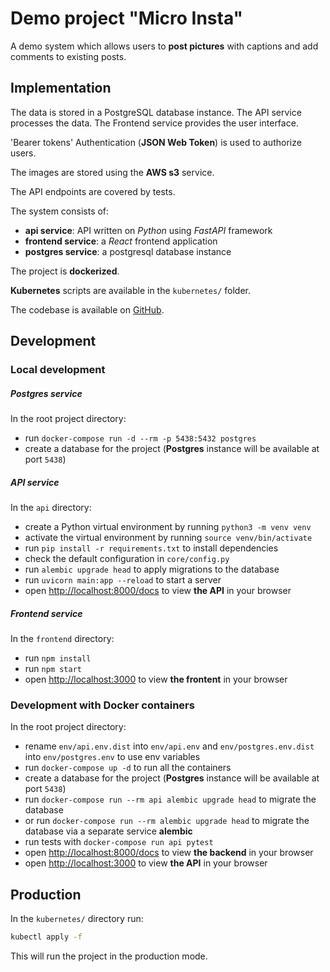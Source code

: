 # Demo project "Micro Insta"

A demo system which allows users to **post pictures** with captions and add comments to existing posts.

## Implementation

The data is stored in a PostgreSQL database instance. The API service processes the data. The Frontend service provides the user interface.

 'Bearer tokens' Authentication (**JSON Web Token**) is used to authorize users.

The images are stored using the **AWS s3** service.

The API endpoints are covered by tests.

The system consists of:
- **api service**: API written on *Python* using *FastAPI* framework
- **frontend service**: a *React* frontend application 
- **postgres service**: a postgresql database instance

The project is **dockerized**.

**Kubernetes** scripts are available in the `kubernetes/` folder.


The codebase is available on [GitHub](https://github.com/ilivy/udemyinsta).


## Development

### Local development

##### Postgres service
In the root project directory:
- run `docker-compose run -d --rm -p 5438:5432 postgres`
- create a database for the project (**Postgres** instance will be available at port `5438`)

##### API service
In the `api` directory:
- create a Python virtual environment by running `python3 -m venv venv`
- activate the virtual environment by running `source venv/bin/activate`
- run `pip install -r requirements.txt` to install dependencies
- check the default configuration in `core/config.py`
- run `alembic upgrade head` to apply migrations to the database
- run `uvicorn main:app --reload` to start a server
- open [http://localhost:8000/docs](http://localhost:8000/docs) to view **the API** in your browser

##### Frontend service
In the `frontend` directory:
- run `npm install`
- run `npm start`
- open [http://localhost:3000](http://localhost:3000) to view **the frontent** in your browser


### Development with Docker containers
In the root project directory:
- rename `env/api.env.dist` into `env/api.env` and `env/postgres.env.dist` into `env/postgres.env` to use env variables
- run `docker-compose up -d` to run all the containers
- create a database for the project (**Postgres** instance will be available at port `5438`)
- run `docker-compose run --rm api alembic upgrade head` to migrate the database
- or run `docker-compose run --rm alembic upgrade head` to migrate the database via a separate service **alembic**
- run tests with `docker-compose run api pytest`
- open [http://localhost:8000/docs](http://localhost:8000/docs) to view **the backend** in your browser
- open [http://localhost:3000](http://localhost:3000) to view **the API** in your browser


## Production

In the `kubernetes/` directory run:

```bash
kubectl apply -f
```

This will run the project in the production mode.

